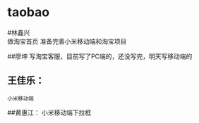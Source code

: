 # taobao

#林鑫兴   
	做淘宝首页 准备完善小米移动端和淘宝项目



##廖坤
    写淘宝客服，目前写了PC端的，还没写完，明天写移动端的

## 王佳乐：
	小米移动端

##黄惠江：
                小米移动端下拉框


